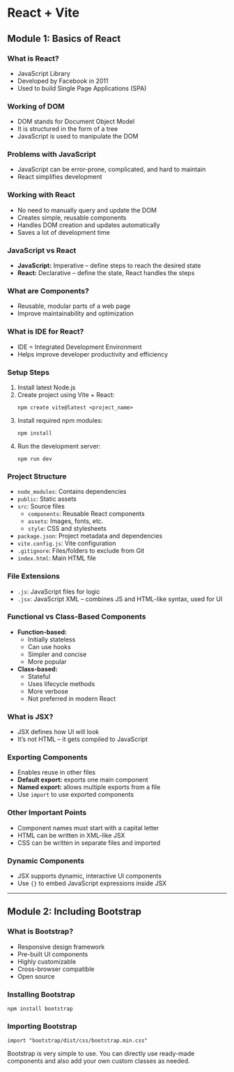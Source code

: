   <h1>React + Vite</h1>

  <h2>Module 1: Basics of React</h2>

  <h3>What is React?</h3>
  <ul>
    <li>JavaScript Library</li>
    <li>Developed by Facebook in 2011</li>
    <li>Used to build Single Page Applications (SPA)</li>
  </ul>

  <h3>Working of DOM</h3>
  <ul>
    <li>DOM stands for Document Object Model</li>
    <li>It is structured in the form of a tree</li>
    <li>JavaScript is used to manipulate the DOM</li>
  </ul>

  <h3>Problems with JavaScript</h3>
  <ul>
    <li>JavaScript can be error-prone, complicated, and hard to maintain</li>
    <li>React simplifies development</li>
  </ul>

  <h3>Working with React</h3>
  <ul>
    <li>No need to manually query and update the DOM</li>
    <li>Creates simple, reusable components</li>
    <li>Handles DOM creation and updates automatically</li>
    <li>Saves a lot of development time</li>
  </ul>

  <h3>JavaScript vs React</h3>
  <ul>
    <li><strong>JavaScript:</strong> Imperative – define steps to reach the desired state</li>
    <li><strong>React:</strong> Declarative – define the state, React handles the steps</li>
  </ul>

  <h3>What are Components?</h3>
  <ul>
    <li>Reusable, modular parts of a web page</li>
    <li>Improve maintainability and optimization</li>
  </ul>

  <h3>What is IDE for React?</h3>
  <ul>
    <li>IDE = Integrated Development Environment</li>
    <li>Helps improve developer productivity and efficiency</li>
  </ul>

  <h3>Setup Steps</h3>
  <ol>
    <li>Install latest Node.js</li>
    <li>Create project using Vite + React:
      <pre><code>npm create vite@latest &lt;project_name&gt;</code></pre>
    </li>
    <li>Install required npm modules:
      <pre><code>npm install</code></pre>
    </li>
    <li>Run the development server:
      <pre><code>npm run dev</code></pre>
    </li>
  </ol>

  <h3>Project Structure</h3>
  <ul>
    <li><code>node_modules</code>: Contains dependencies</li>
    <li><code>public</code>: Static assets</li>
    <li><code>src</code>: Source files
      <ul>
        <li><code>components</code>: Reusable React components</li>
        <li><code>assets</code>: Images, fonts, etc.</li>
        <li><code>style</code>: CSS and stylesheets</li>
      </ul>
    </li>
    <li><code>package.json</code>: Project metadata and dependencies</li>
    <li><code>vite.config.js</code>: Vite configuration</li>
    <li><code>.gitignore</code>: Files/folders to exclude from Git</li>
    <li><code>index.html</code>: Main HTML file</li>
  </ul>

  <h3>File Extensions</h3>
  <ul>
    <li><code>.js</code>: JavaScript files for logic</li>
    <li><code>.jsx</code>: JavaScript XML – combines JS and HTML-like syntax, used for UI</li>
  </ul>

  <h3>Functional vs Class-Based Components</h3>
  <ul>
    <li><strong>Function-based:</strong>
      <ul>
        <li>Initially stateless</li>
        <li>Can use hooks</li>
        <li>Simpler and concise</li>
        <li>More popular</li>
      </ul>
    </li>
    <li><strong>Class-based:</strong>
      <ul>
        <li>Stateful</li>
        <li>Uses lifecycle methods</li>
        <li>More verbose</li>
        <li>Not preferred in modern React</li>
      </ul>
    </li>
  </ul>

  <h3>What is JSX?</h3>
  <ul>
    <li>JSX defines how UI will look</li>
    <li>It’s not HTML – it gets compiled to JavaScript</li>
  </ul>

  <h3>Exporting Components</h3>
  <ul>
    <li>Enables reuse in other files</li>
    <li><strong>Default export:</strong> exports one main component</li>
    <li><strong>Named export:</strong> allows multiple exports from a file</li>
    <li>Use <code>import</code> to use exported components</li>
  </ul>

  <h3>Other Important Points</h3>
  <ul>
    <li>Component names must start with a capital letter</li>
    <li>HTML can be written in XML-like JSX</li>
    <li>CSS can be written in separate files and imported</li>
  </ul>

  <h3>Dynamic Components</h3>
  <ul>
    <li>JSX supports dynamic, interactive UI components</li>
    <li>Use <code>{}</code> to embed JavaScript expressions inside JSX</li>
  </ul>

  <hr />

  <h2>Module 2: Including Bootstrap</h2>

  <h3>What is Bootstrap?</h3>
  <ul>
    <li>Responsive design framework</li>
    <li>Pre-built UI components</li>
    <li>Highly customizable</li>
    <li>Cross-browser compatible</li>
    <li>Open source</li>
  </ul>

  <h3>Installing Bootstrap</h3>
  <pre><code>npm install bootstrap</code></pre>

  <h3>Importing Bootstrap</h3>
  <pre><code>import "bootstrap/dist/css/bootstrap.min.css"</code></pre>

  <p>Bootstrap is very simple to use. You can directly use ready-made components and also add your own custom classes as needed.</p>

